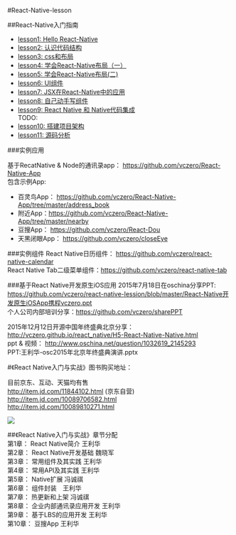 #React-Native-lesson

##React-Native入门指南

+ [lesson1: Hello React-Native](http://vczero.github.io/react_native/第1篇hello-react-native.html)
+ [lesson2: 认识代码结构](http://vczero.github.io/react_native/第2篇认识代码结构.html)
+ [lesson3: css和布局](http://vczero.github.io/react_native/第3篇css和布局.html)
+ [lesson4: 学会React-Native布局（一）](http://vczero.github.io/react_native/第4篇学会react-native布局.html)
+ [lesson5: 学会React-Native布局(二)](http://vczero.github.io/react_native/第4篇react-native布局实战（二）.html)
+ [lesson6: UI组件](http://vczero.github.io/react_native/第5篇ui组件.html)
+ [lesson7: JSX在React-Native中的应用](http://vczero.github.io/react_native/第6篇jsx在react-native中的应用.html)
+ [lesson8: 自己动手写组件](http://vczero.github.io/react_native/%E7%AC%AC7%E7%AF%87%E5%8A%A8%E6%89%8B%E5%86%99%E7%BB%84%E4%BB%B6.html)
+ [lesson9: React Native 和 Native代码集成](https://github.com/vczero/react-native-lesson/blob/master/lesson9.md)        
TODO:
+ [lesson10: 搭建项目架构]()
+ [lesson11: 源码分析]()


###实例应用

基于RecatNative & Node的通讯录app： https://github.com/vczero/React-Native-App          
包含示例App:             

+ 百灵鸟App： https://github.com/vczero/React-Native-App/tree/master/address_book
+ 附近App：https://github.com/vczero/React-Native-App/tree/master/nearby 
+ 豆搜App： https://github.com/vczero/React-Dou
+ 天黑闭眼App： https://github.com/vczero/closeEye


###实例组件
React Native日历组件： https://github.com/vczero/react-native-calendar              
React Native Tab二级菜单组件：https://github.com/vczero/react-native-tab

###基于React Native开发原生iOS应用
2015年7月18日在oschina分享PPT: https://github.com/vczero/react-native-lession/blob/master/React-Native开发原生iOSApp携程vczero.ppt         
个人公司内部培训分享：https://github.com/vczero/sharePPT         
 

2015年12月12日开源中国年终盛典北京分享：http://vczero.github.io/react_native/H5-React-Native-Native.html         
ppt & 视频： http://www.oschina.net/question/1032619_2145293       
PPT:王利华-osc2015年北京年终盛典演讲.pptx    


#《React Native入门与实战》图书购买地址：
           
 目前京东、互动、天猫均有售                    
 http://item.jd.com/11844102.html     (京东自营)                    
 http://item.jd.com/10089706582.html        
 http://item.jd.com/10089810271.html       
 
 ![](http://img12.360buyimg.com/n1/jfs/t2230/225/1782466650/242239/49882b5d/567a1913N46db602f.png)        
 
##《React Native入门与实战》章节分配   
第1章：   React Native简介  王利华         
第2章：   React Native开发基础 魏晓军     
第3章：   常用组件及其实践 王利华     
第4章：   常用API及其实践 王利华     
第5章：   Native扩展 冯诚祺     
第6章：   组件封装　王利华    
第7章：   热更新和上架 冯诚祺     
第8章：   企业内部通讯录应用开发 王利华      
第9章：   基于LBS的应用开发 王利华     
第10章：  豆搜App 王利华    



